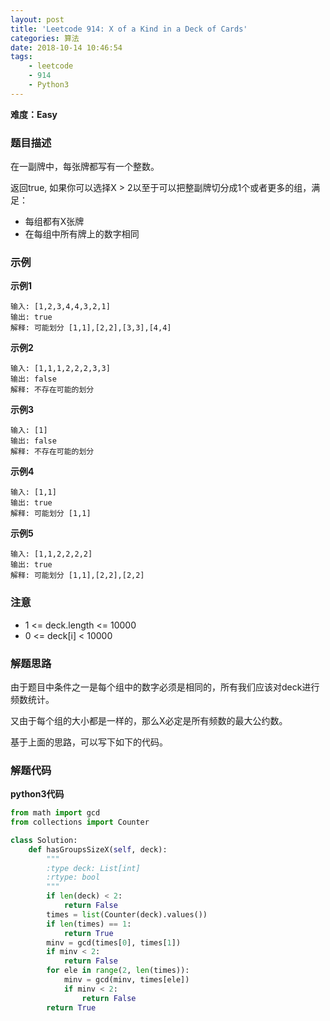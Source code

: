 ```yaml
---
layout: post
title: 'Leetcode 914: X of a Kind in a Deck of Cards'
categories: 算法
date: 2018-10-14 10:46:54
tags:
    - leetcode
    - 914
    - Python3
---
```

**难度：Easy**
### 题目描述
在一副牌中，每张牌都写有一个整数。

返回true, 如果你可以选择X > 2以至于可以把整副牌切分成1个或者更多的组，满足：
* 每组都有X张牌
* 在每组中所有牌上的数字相同

<!--more-->

### 示例
**示例1**
```shell
输入: [1,2,3,4,4,3,2,1]
输出: true
解释: 可能划分 [1,1],[2,2],[3,3],[4,4]
```
**示例2**
```shell
输入: [1,1,1,2,2,2,3,3]
输出: false
解释: 不存在可能的划分
```
**示例3**
```shell
输入: [1]
输出: false
解释: 不存在可能的划分
```
**示例4**
```shell
输入: [1,1]
输出: true
解释: 可能划分 [1,1]
```
**示例5**
```shell
输入: [1,1,2,2,2,2]
输出: true
解释: 可能划分 [1,1],[2,2],[2,2]
```
### 注意
* 1 <= deck.length <= 10000
* 0 <= deck[i] < 10000

### 解题思路
由于题目中条件之一是每个组中的数字必须是相同的，所有我们应该对deck进行频数统计。

又由于每个组的大小都是一样的，那么X必定是所有频数的最大公约数。

基于上面的思路，可以写下如下的代码。

### 解题代码
**python3代码**
```python
from math import gcd
from collections import Counter

class Solution:
    def hasGroupsSizeX(self, deck):
        """
        :type deck: List[int]
        :rtype: bool
        """
        if len(deck) < 2:
            return False
        times = list(Counter(deck).values())
        if len(times) == 1:
            return True
        minv = gcd(times[0], times[1])
        if minv < 2:
            return False
        for ele in range(2, len(times)):
            minv = gcd(minv, times[ele])
            if minv < 2:
                return False
        return True
```
